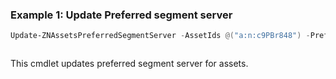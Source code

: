 ### Example 1: Update Preferred segment server
```powershell
Update-ZNAssetsPreferredSegmentServer -AssetIds @("a:n:c9PBr848") -PreferredDeploymentId c9d9e857-5f32-48ea-b9b5-9febd9f46605
```

```output

```

This cmdlet updates preferred segment server for assets.

